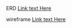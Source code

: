 ERD
[Link text Here](https://dbdiagram.io/d/63769f35c9abfc61117383d2)

wireframe
[Link text Here](https://miro.com/app/board/uXjVPCHy-Dk=/?share_link_id=303199399230)


